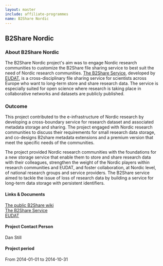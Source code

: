 ```yaml
---
layout: master
include: affiliate-programmes
name: B2Share Nordic
---
```


## B2Share Nordic

### About B2Share Nordic
The B2Share Nordic project's aim was to engage Nordic research communities to customize the B2Share file sharing service to best suit the need of Nordic research communities. [The B2Share Service](https://b2share.eudat.eu), developed by [EUDAT](http://eudat.eu), is a cross-disciplinary file sharing service for scientists across Europe who want to long-term store and share research data. The service is especially suited for open science where research is taking place in collaborative networks and datasets are publicly published.
 
### Outcome
This project contributed to the e-infrastructure of Nordic research by developing a cross-boundary service for research dataset and associated metadata storage and sharing. The project engaged with Nordic research communities to discuss their requirements for small research data storage, and co-designs B2share metadata extensions and a premium version that meet the specific needs of the communities.

The project provided Nordic research communities with the foundations for a new storage service that enable them to store and share research data with their colleagues, strengthen the weight of the Nordic players within research communities and EUDAT, and foster collaboration, at Nordic level, of national research groups and service providers. The B2Share service aimed to tackle the issue of loss of research data by building a service for long-term data storage with persistent identifiers.
 
#### Links & Documents
[The public B2Share wiki](https://wiki.neic.no/wiki/B2Share_Nordic)<br>
[The B2Share Service](https://b2share.eudat.eu)<br>
[EUDAT](http://eudat.eu)

#### Project Contact Person
Dan Still

#### Project period
From 2014-01-01 to 2014-10-31
